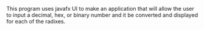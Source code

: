 This program uses javafx UI to make an application that will allow the user to input a decimal, hex, or binary number and it be converted and displayed for each of the radixes.
